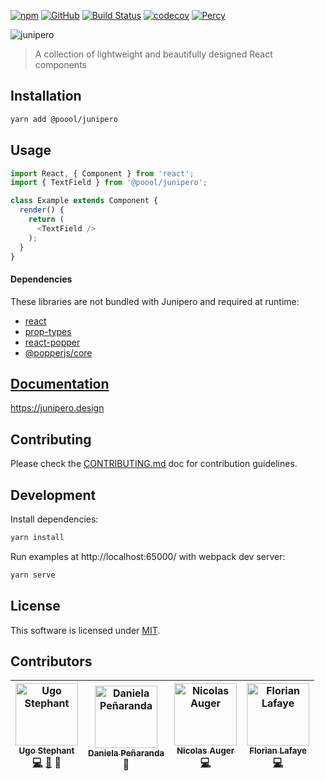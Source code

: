 [![npm](https://img.shields.io/npm/v/@poool/junipero.svg)](https://www.npmjs.com/package/@poool/junipero)
[![GitHub](https://img.shields.io/github/license/p3ol/junipero.svg)](https://github.com/p3ol/junipero)
[![Build Status](https://travis-ci.org/p3ol/junipero.svg?branch=master)](https://travis-ci.org/p3ol/junipero)
[![codecov](https://codecov.io/gh/p3ol/junipero/branch/master/graph/badge.svg)](https://codecov.io/gh/p3ol/junipero)
[![Percy](https://percy.io/static/images/percy-badge.svg)](https://percy.io/Poool/junipero)

![junipero](https://storage.googleapis.com/junipero-cdn/images/logo-github.png)

> A collection of lightweight and beautifully designed React components

## Installation

```bash
yarn add @poool/junipero
```

## Usage

```javascript
import React, { Component } from 'react';
import { TextField } from '@poool/junipero';

class Example extends Component {
  render() {
    return (
      <TextField />
    );
  }
}
```

#### Dependencies

These libraries are not bundled with Junipero and required at runtime:
- [react](https://www.npmjs.com/package/react)
- [prop-types](https://www.npmjs.com/package/prop-types)
- [react-popper](https://www.npmjs.com/package/react-popper)
- [@popperjs/core](https://www.npmjs.com/package/@popperjs/core)

## [Documentation](https://junipero.design)

https://junipero.design

## Contributing

Please check the [CONTRIBUTING.md](https://github.com/p3ol/junipero/blob/master/CONTRIBUTING.md) doc for contribution guidelines.

## Development

Install dependencies:

```bash
yarn install
```

Run examples at http://localhost:65000/ with webpack dev server:

```bash
yarn serve
```

## License

This software is licensed under [MIT](https://github.com/p3ol/junipero/blob/master/LICENSE).

## Contributors

<!-- Contributors START
Ugo_Stephant dackmin https://github.com/dackmin code doc tools
Daniela_Peñaranda DaniLaJefa https://danielapenaranda.com/ design
Nicolas_Auger NicolasAuger https://github.com/NicolasAuger code
Florian_Lafaye FLafaye https://github.com/FLafaye code
Contributors END -->
<!-- Contributors table START -->
| <img src="https://avatars.githubusercontent.com/dackmin?s=100" width="100" alt="Ugo Stephant" /><br />[<sub>Ugo Stephant</sub>](https://github.com/dackmin)<br />[💻](https://github.com/p3ol/junipero/commits?author=dackmin) [📖](https://github.com/p3ol/junipero/commits?author=dackmin) 🔧 | <img src="https://avatars.githubusercontent.com/DaniLaJefa?s=100" width="100" alt="Daniela Peñaranda" /><br />[<sub>Daniela Peñaranda</sub>](https://danielapenaranda.com/)<br />🎨 | <img src="https://avatars.githubusercontent.com/NicolasAuger?s=100" width="100" alt="Nicolas Auger" /><br />[<sub>Nicolas Auger</sub>](https://github.com/NicolasAuger)<br />[💻](https://github.com/p3ol/junipero/commits?author=NicolasAuger) | <img src="https://avatars.githubusercontent.com/FLafaye?s=100" width="100" alt="Florian Lafaye" /><br />[<sub>Florian Lafaye</sub>](https://github.com/FLafaye)<br />[💻](https://github.com/p3ol/junipero/commits?author=FLafaye) |
| :---: | :---: | :---: | :---: |
<!-- Contributors table END -->
